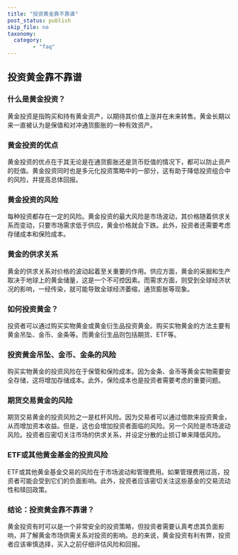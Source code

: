 ```yaml
---
title: "投资黄金靠不靠谱"
post_status: publish
skip_file: no
taxonomy:
  category:
        - "faq"
---
```


## 投资黄金靠不靠谱

### 什么是黄金投资？

黄金投资是指购买和持有黄金资产，以期待其价值上涨并在未来转售。黄金长期以来一直被认为是保值和对冲通货膨胀的一种有效资产。

### 黄金投资的优点

黄金投资的优点在于其无论是在通货膨胀还是货币贬值的情况下，都可以防止资产的贬值。黄金投资同时也是多元化投资策略中的一部分，这有助于降低投资组合中的风险，并提高总体回报。

### 黄金投资的风险

每种投资都存在一定的风险。黄金投资的最大风险是市场波动，其价格随着供求关系而变动，只要市场需求低于供应，黄金价格就会下跌。此外，投资者还需要考虑存储成本和保险成本。

### 黄金的供求关系

黄金的供求关系对价格的波动起着至关重要的作用。供应方面，黄金的采掘和生产取决于地球上的黄金储量，这是一个不可控因素。而需求方面，则受到全球经济状况的影响，一经传染，就可能导致全球经济萎缩，通货膨胀等现象。

### 如何投资黄金？

投资者可以通过购买实物黄金或黄金衍生品投资黄金。购买实物黄金的方法主要有黄金吊坠、金币、金条等。而黄金衍生品则包括期货、ETF等。

### 投资黄金吊坠、金币、金条的风险

购买实物黄金的投资风险在于保管和保险成本。因为金条、金币等黄金实物需要安全存储，这将增加存储成本。此外，保险成本也是投资者需要考虑的重要问题。

### 期货交易黄金的风险

期货交易黄金的投资风险之一是杠杆风险。因为交易者可以通过借款来投资黄金，从而增加资本收益。但是，这也会增加投资者面临的风险。另一个风险是市场波动风险。投资者应密切关注市场的供求关系，并设定分散的止损订单来降低风险。

### ETF或其他黄金基金的投资风险

ETF或其他黄金基金交易的风险在于市场波动和管理费用。如果管理费用过高，投资者可能会受到它们的负面影响。此外，投资者应该密切关注这些基金的交易流动性和赎回政策。

### 结论：投资黄金靠不靠谱？

黄金投资有时可以是一个非常安全的投资策略，但投资者需要认真考虑其负面影响，并了解黄金市场供需关系对投资的影响。总的来说，黄金投资有利有弊，投资者应该审慎选择，买入之前仔细评估风险和回报。
